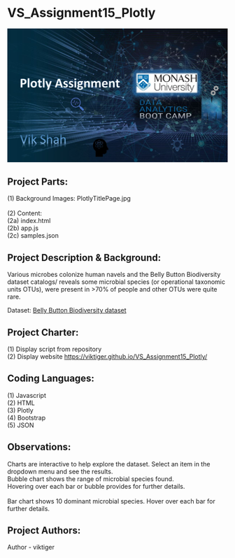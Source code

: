 # VS_Assignment15_Plotly

![PlotlyTitlePage](Images/PlotlyTitlePage.JPG)

## **Project Parts:**
(1) Background Images: PlotlyTitlePage.jpg\
\
(2) Content:\
(2a) index.html\
(2b) app.js\
(2c) samples.json

## **Project Description & Background:**
Various microbes colonize human navels and the Belly Button Biodiversity dataset catalogs/ reveals some microbial species (or operational taxonomic units OTUs), were present in >70% of people and other OTUs were quite rare.

Dataset: [Belly Button Biodiversity dataset](http://robdunnlab.com/projects/belly-button-biodiversity/)

## **Project Charter:**
(1) Display script from repository\
(2) Display website https://viktiger.github.io/VS_Assignment15_Plotly/

## **Coding Languages:**
(1) Javascript\
(2) HTML\
(3) Plotly\
(4) Bootstrap\
(5) JSON

## **Observations:**
Charts are interactive to help explore the dataset. Select an item in the dropdown menu and see the results.
\
Bubble chart shows the range of microbial species found. \
Hovering over each bar or bubble provides for further details. \
\
Bar chart shows 10 dominant microbial species. Hover over each bar for further details.

## **Project Authors:**
Author - viktiger
